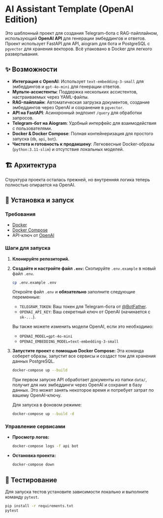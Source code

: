 # AI Assistant Template (OpenAI Edition)

Это шаблонный проект для создания Telegram-бота с RAG-пайплайном, использующий **OpenAI API** для генерации эмбеддингов и ответов. Проект использует FastAPI для API, aiogram для бота и PostgreSQL с `pgvector` для хранения векторов. Всё упаковано в Docker для легкого развертывания.

## ✨ Возможности

- **Интеграция с OpenAI**: Использует `text-embedding-3-small` для эмбеддингов и `gpt-4o-mini` для генерации ответов.
- **Мульти-ассистенты**: Поддержка нескольких ассистентов, настраиваемых через YAML-файлы.
- **RAG-пайплайн**: Автоматическая загрузка документов, создание эмбеддингов через OpenAI и сохранение в `pgvector`.
- **API на FastAPI**: Асинхронный эндпоинт `/query` для обработки запросов.
- **Telegram-бот на Aiogram**: Удобный интерфейс для взаимодействия с пользователями.
- **Docker & Docker Compose**: Полная контейнеризация для простого запуска (`db`, `api`, `bot`).
- **Чистота и готовность к продакшену**: Легковесные Docker-образы (`python:3.11-slim`) и отсутствие локальных моделей.

## 🏗️ Архитектура

Структура проекта осталась прежней, но внутренняя логика теперь полностью опирается на OpenAI.

## 🚀 Установка и запуск

### Требования
- [Docker](https://www.docker.com/get-started)
- [Docker Compose](https://docs.docker.com/compose/install/)
- API-ключ от [OpenAI](https://platform.openai.com/)

### Шаги для запуска

1.  **Клонируйте репозиторий.**

2.  **Создайте и настройте файл `.env`:**
    Скопируйте `.env.example` в новый файл `.env`.
    ```bash
    cp .env.example .env
    ```
    Откройте файл `.env` и **обязательно** заполните следующие переменные:
    - `TELEGRAM_TOKEN`: Ваш токен для Telegram-бота от [@BotFather](https://t.me/BotFather).
    - `OPENAI_API_KEY`: Ваш секретный ключ от OpenAI (начинается с `sk-...`).

    Вы также можете изменить модели OpenAI, если это необходимо:
    - `OPENAI_MODEL=gpt-4o-mini`
    - `OPENAI_EMBEDDING_MODEL=text-embedding-3-small`

3.  **Запустите проект с помощью Docker Compose:**
    Эта команда соберет образы, запустит все сервисы и создаст том для хранения данных PostgreSQL.
    ```bash
    docker-compose up --build
    ```
    При первом запуске API обработает документы из папки `data/`, получит для них эмбеддинги через OpenAI и сохранит в базу данных. Это может занять некоторое время и потребует затрат по вашему OpenAI-ключу.

    Для запуска в фоновом режиме:
    ```bash
    docker-compose up --build -d
    ```

### Управление сервисами

- **Просмотр логов:**
  ```bash
  docker-compose logs -f api bot
  ```

- **Остановка проекта:**
  ```bash
  docker-compose down
  ```

## 🧪 Тестирование

Для запуска тестов установите зависимости локально и выполните команду `pytest`.

```bash
pip install -r requirements.txt
pytest
```